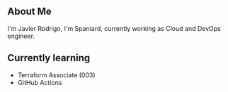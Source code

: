 ## About Me
I'm Javier Rodrigo, I'm Spaniard, currently working as Cloud and DevOps engineer. 

## Currently learning 
- Terraform Associate (003)
- GitHub Actions
